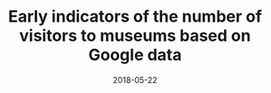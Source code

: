 ---
title: "Early indicators of the number of visitors to museums based on Google data"
collection: talks
type: "Contributed talk"
permalink: /talks/2018-05-22-talk-25
venue: "Advances in Data Science 2018, Museum of Science and Industry"
date: 2018-05-22
location: "Manchester, UK"
---